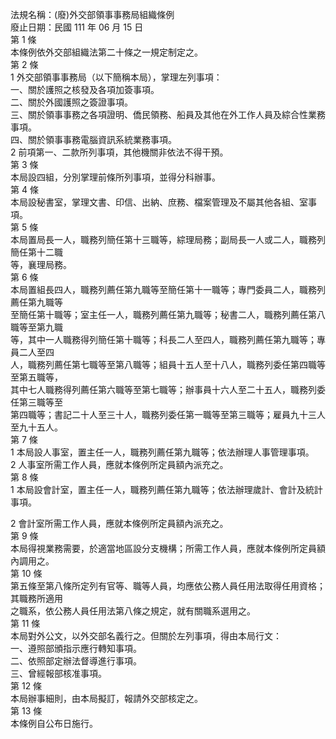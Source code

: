 法規名稱：(廢)外交部領事事務局組織條例  
廢止日期：民國 111 年 06 月 15 日  
第 1 條  
本條例依外交部組織法第二十條之一規定制定之。  
第 2 條  
1 外交部領事事務局（以下簡稱本局），掌理左列事項：  
一、關於護照之核發及各項加簽事項。  
二、關於外國護照之簽證事項。  
三、關於領事事務之各項證明、僑民領務、船員及其他在外工作人員及綜合性業務事項。  
四、關於領事事務電腦資訊系統業務事項。  
2 前項第一、二款所列事項，其他機關非依法不得干預。  
第 3 條  
本局設四組，分別掌理前條所列事項，並得分科辦事。  
第 4 條  
本局設秘書室，掌理文書、印信、出納、庶務、檔案管理及不屬其他各組、室事項。  
第 5 條  
本局置局長一人，職務列簡任第十三職等，綜理局務；副局長一人或二人，職務列簡任第十二職  
等，襄理局務。  
第 6 條  
本局置組長四人，職務列薦任第九職等至簡任第十一職等；專門委員二人，職務列薦任第九職等  
至簡任第十職等；室主任一人，職務列薦任第九職等；秘書二人，職務列薦任第八職等至第九職  
等，其中一人職務得列簡任第十職等；科長二人至四人，職務列薦任第九職等；專員二人至四  
人，職務列薦任第七職等至第八職等；組員十五人至十八人，職務列委任第四職等至第五職等，  
其中七人職務得列薦任第六職等至第七職等；辦事員十六人至二十五人，職務列委任第三職等至  
第四職等；書記二十人至三十人，職務列委任第一職等至第三職等；雇員九十三人至九十五人。  
第 7 條  
1 本局設人事室，置主任一人，職務列薦任第九職等；依法辦理人事管理事項。  
2 人事室所需工作人員，應就本條例所定員額內派充之。  
第 8 條  
1 本局設會計室，置主任一人，職務列薦任第九職等；依法辦理歲計、會計及統計事項。  


2 會計室所需工作人員，應就本條例所定員額內派充之。  
第 9 條  
本局得視業務需要，於適當地區設分支機構；所需工作人員，應就本條例所定員額內調用之。  
第 10 條  
第五條至第八條所定列有官等、職等人員，均應依公務人員任用法取得任用資格；其職務所適用  
之職系，依公務人員任用法第八條之規定，就有關職系選用之。  
第 11 條  
本局對外公文，以外交部名義行之。但關於左列事項，得由本局行文：  
一、遵照部頒指示應行轉知事項。  
二、依照部定辦法督導進行事項。  
三、曾經報部核准事項。  
第 12 條  
本局辦事細則，由本局擬訂，報請外交部核定之。  
第 13 條  
本條例自公布日施行。  


